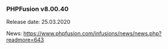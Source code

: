 ### PHPFusion v8.00.40
Release date: 25.03.2020

News: https://www.phpfusion.com/infusions/news/news.php?readmore=643
